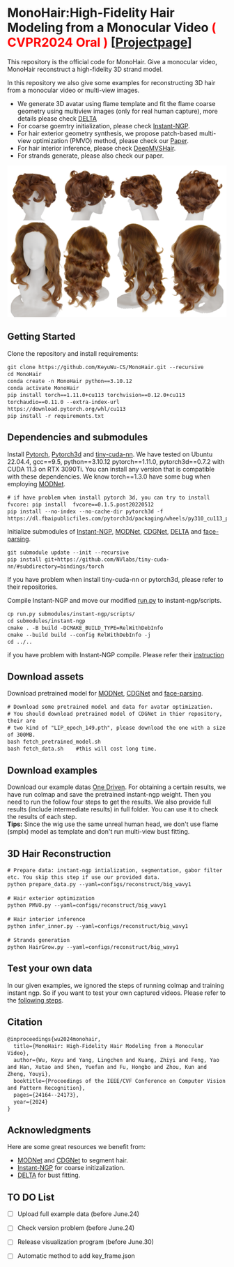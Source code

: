 
# MonoHair:High-Fidelity Hair Modeling from a Monocular Video  <font color='red'> ( CVPR2024 Oral ) </font> [[Projectpage](https://keyuwu-cs.github.io/MonoHair/ "Projectpage")] #
This repository is the official code for MonoHair. Give a monocular video, MonoHair reconstruct a high-fidelity 3D strand model. 

In this repository we also give some examples for reconstructing 3D hair from a monocular video or multi-view images.

- We generate 3D avatar using flame template and fit the flame coarse geometry using multiview images (only for real human capture), more details please check [DELTA](https://github.com/yfeng95/DELTA "Delta") 
- For coarse goemtry initialization, please check [Instant-NGP](https://github.com/NVlabs/instant-ngp "Instant-NGP").
- For hair exterior geometry synthesis, we propose patch-based multi-view optimization (PMVO) method, please check our [Paper](https://arxiv.org/abs/2403.18356 "MonoHair").
- For hair interior inference, please check [DeepMVSHair](https://dl.acm.org/doi/abs/10.1145/3550469.3555385 "DeepMVSHair").
- For strands generate, please also check our paper.

![](fig/results.png)



## Getting Started ##
Clone the repository and install requirements:

    git clone https://github.com/KeyuWu-CS/MonoHair.git --recursive
	cd MonoHair
	conda create -n MonoHair python==3.10.12
	conda activate MonoHair
	pip install torch==1.11.0+cu113 torchvision==0.12.0+cu113 torchaudio==0.11.0 --extra-index-url https://download.pytorch.org/whl/cu113
	pip install -r requirements.txt
	

## Dependencies and submodules ##

Install [Pytorch](https://pytorch.org/ "torch"), [Pytorch3d](https://github.com/facebookresearch/pytorch3d) and [tiny-cuda-nn](https://github.com/NVlabs/tiny-cuda-nn). We have tested on Ubuntu 22.04.4, gcc==9.5, python==3.10.12 pytorch==1.11.0, pytorch3d==0.7.2 with CUDA 11.3 on RTX 3090Ti. You can install any version that is compatible with these dependencies. We know torch==1.3.0 have some bug when employing [MODNet](https://github.com/ZHKKKe/MODNet "MODNet").

	# if have problem when install pytorch 3d, you can try to install fvcore: pip install  fvcore==0.1.5.post20220512
	pip install --no-index --no-cache-dir pytorch3d -f https://dl.fbaipublicfiles.com/pytorch3d/packaging/wheels/py310_cu113_pyt1110/download.html
	

Initialize submodules of [Instant-NGP](https://github.com/NVlabs/instant-ngp "Instant-NGP"), [MODNet](https://github.com/ZHKKKe/MODNet "MODNet"), [CDGNet](https://github.com/tjpulkl/CDGNet "CDGNet"), [DELTA](https://github.com/yfeng95/DELTA "DELTA") and [face-parsing](https://github.com/zllrunning/face-parsing.PyTorch "face-parsing"). 

    git submodule update --init --recursive
	pip install git+https://github.com/NVlabs/tiny-cuda-nn/#subdirectory=bindings/torch

If you have problem when install tiny-cuda-nn or pytorch3d, please refer to their repositories.

Compile Instant-NGP and move our modified [run.py](https://github.com/KeyuWu-CS/MonoHair/blob/master/run.py) to instant-ngp/scripts.

	cp run.py submodules/instant-ngp/scripts/
	cd submodules/instant-ngp
	cmake . -B build -DCMAKE_BUILD_TYPE=RelWithDebInfo
	cmake --build build --config RelWithDebInfo -j
	cd ../..

	

if you have problem with Instant-NGP compile. Please refer their [instruction](https://github.com/NVlabs/instant-ngp)

## Download assets ##
Download pretrained model for [MODNet](https://github.com/ZHKKKe/MODNet "MODNet"), [CDGNet](https://github.com/tjpulkl/CDGNet "CDGNet") and [face-parsing](https://github.com/zllrunning/face-parsing.PyTorch "face-parsing").

	# Download some pretrained model and data for avatar optimization.  
	# You should download pretrained model of CDGNet in thier repository, their are 
	# two kind of "LIP_epoch_149.pth", please download the one with a size of 300MB.
	bash fetch_pretrained_model.sh
    bash fetch_data.sh    #this will cost long time.

## Download examples ##
Download our example datas [One Driven](https://1drv.ms/f/s!AhfQmEHzY54Ya2gGaslXnM2IPCk?e=phk5me "One Driven"). For obtaining a certain results, we have run colmap and save the pretrained instant-ngp weight. Then you need to run the follow four steps to get the results. We also provide full results (include intermediate results) in full folder. You can use it to check the results of each step.  
**Tips:** Since the wig use the same unreal human head, we don't use flame (smplx) model as template and don't run multi-view bust fitting. 

## 3D Hair Reconstruction ##

	# Prepare data: instant-ngp intialization, segmentation, gabor filter etc. You skip this step if use our provided data.
    python prepare_data.py --yaml=configs/reconstruct/big_wavy1 

	# Hair exterior optimization
	python PMVO.py --yaml=configs/reconstruct/big_wavy1

	# Hair interior inference
	python infer_inner.py --yaml=configs/reconstruct/big_wavy1
	
	# Strands generation
	python HairGrow.py --yaml=configs/reconstruct/big_wavy1


## Test your own data ##
In our given examples, we ignored the steps of running colmap and training instant ngp. So if you want to test your own captured videos. Please refer to the [following steps](https://github.com/KeyuWu-CS/MonoHair/tree/master/video_preprocess).



## Citation ##

    @inproceedings{wu2024monohair,
	  title={MonoHair: High-Fidelity Hair Modeling from a Monocular Video},
	  author={Wu, Keyu and Yang, Lingchen and Kuang, Zhiyi and Feng, Yao and Han, Xutao and Shen, Yuefan and Fu, Hongbo and Zhou, Kun and Zheng, Youyi},
	  booktitle={Proceedings of the IEEE/CVF Conference on Computer Vision and Pattern Recognition},
	  pages={24164--24173},
	  year={2024}
	}

## Acknowledgments ##
Here are some great resources we benefit from:

- [MODNet](https://github.com/ZHKKKe/MODNet "MODNet") and [CDGNet](https://github.com/tjpulkl/CDGNet "CDGNet") to segment hair.
- [Instant-NGP](https://github.com/NVlabs/instant-ngp "Instant-NGP") for coarse initizalization.
- [DELTA](https://github.com/yfeng95/DELTA "DELTA") for bust fitting.
  

## TO DO List ##
- [ ] Upload full example data (before June.24)
- [ ] Check version problem (before June.24)
- [ ] Release visualization program (before June.30)
- [ ] Automatic method to add key_frame.json

